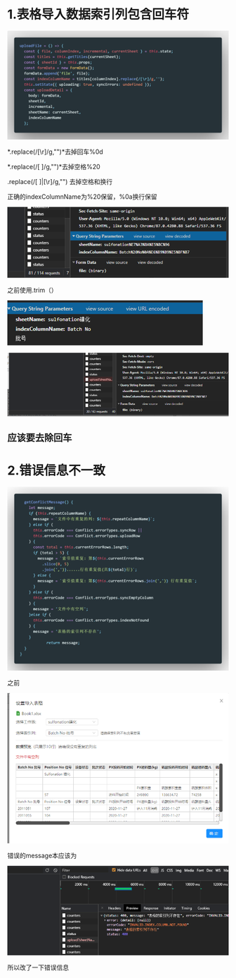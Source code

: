 # 1.表格导入数据索引列包含回车符

![code](readme.assets/code-1609203322828.png)

*.replace(/[\r]/g,"")*去掉回车%0d

*.replace(/[ ]/g,"")*去掉空格%20

.replace(/[ ]|[\r]/g,"") 去掉空格和换行

正确的indexColumnName为%20保留，%0a换行保留

![image-20201228144721245](readme.assets/image-20201228144721245.png)

之前使用.trim（）

![image-20201228145753396](readme.assets/image-20201228145753396.png)

![image-20201228144913483](readme.assets/image-20201228144913483.png)

## **应该要去除回车**

# 2.错误信息不一致

![code](readme.assets/code-1609202721776.png)

之前

![image-20201229085419877](readme.assets/image-20201229085419877.png)

错误的message本应该为

![image-20201229085357899](readme.assets/image-20201229085357899.png)

所以改了一下错误信息